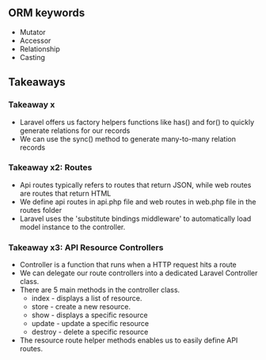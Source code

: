## ORM keywords

-   Mutator
-   Accessor
-   Relationship
-   Casting

## Takeaways

### Takeaway x

-   Laravel offers us factory helpers functions like has() and for() to quickly generate relations for our records
-   We can use the sync() method to generate many-to-many relation records

### Takeaway x2: Routes

-   Api routes typically refers to routes that return JSON, while web routes are routes that return HTML
-   We define api routes in api.php file and web routes in web.php file in the routes folder
-   Laravel uses the 'substitute bindings middleware' to automatically load model instance to the controller.

### Takeaway x3: API Resource Controllers

-   Controller is a function that runs when a HTTP request hits a route
-   We can delegate our route controllers into a dedicated Laravel Controller class.
-   There are 5 main methods in the controller class.
    -   index - displays a list of resource.
    -   store - create a new resource.
    -   show - displays a specific resource
    -   update - update a specific resource
    -   destroy - delete a specific resource
-   The resource route helper methods enables us to easily define API routes.
